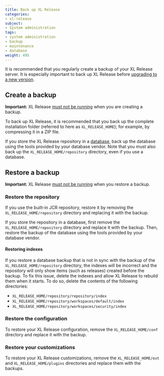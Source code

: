 ```yaml
---
title: Back up XL Release
categories:
- xl-release
subject:
- System administration
tags:
- system administration
- backup
- maintenance
- database
weight: 495
---
```


It is recommended that you regularly create a backup of your XL Release server. It is especially important to back up XL Release before [upgrading to a new version](/xl-release/how-to/upgrade-xl-release.html).

## Create a backup

**Important:** XL Release [must not be running](/xl-release/how-to/shut-down-xl-release.html) when you are creating a backup.

To back up XL Release, it is recommended that you back up the complete installation folder (referred to here as `XL_RELEASE_HOME`); for example, by compressing it in a ZIP file.

If you store the XL Release repository in a [database](/xl-release/how-to/configure-the-xl-release-repository-in-a-database.html#using-a-database), back up the database using the tools provided by your database vendor. Note that you must also back up the `XL_RELEASE_HOME/repository` directory, even if you use a database.

## Restore a backup

**Important:** XL Release [must not be running](/xl-release/how-to/shut-down-xl-release.html) when you restore a backup.

### Restore the repository

If you use the built-in JCR repository, restore it by removing the `XL_RELEASE_HOME/repository` directory and replacing it with the backup.

If you store the repository in a database, first remove the `XL_RELEASE_HOME/repository` directory and replace it with the backup. Then, restore the backup of the database using the tools provided by your database vendor.

#### Restoring indexes

If you restore a database backup that is not in sync with the backup of the `XL_RELEASE_HOME/repository` directory, the indexes will be incorrect and the repository will only show items (such as releases) created before the backup. To fix this issue, delete the indexes and allow XL Release to rebuild them when it starts. To do so, delete the contents of the following directories:

* `XL_RELEASE_HOME/repository/repository/index`
* `XL_RELEASE_HOME/repository/workspaces/default/index`
* `XL_RELEASE_HOME/repository/workspaces/security/index`

### Restore the configuration

To restore your XL Release configuration, remove the `XL_RELEASE_HOME/conf` directory and replace it with the backup.

### Restore your customizations

To restore your XL Release customizations, remove the `XL_RELEASE_HOME/ext` and `XL_RELEASE_HOME/plugins` directories and replace them with the backups.
